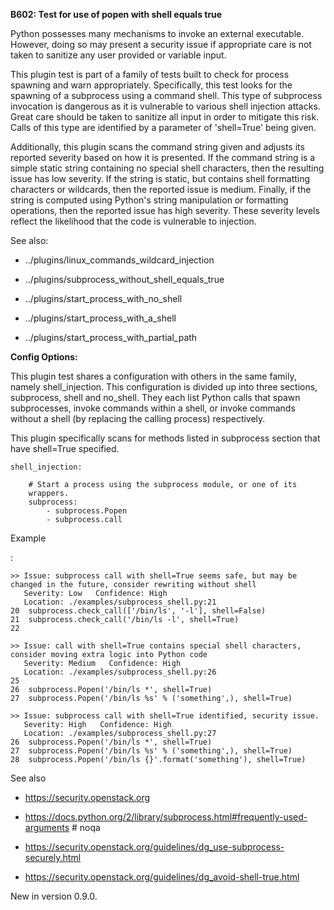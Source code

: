 **B602: Test for use of popen with shell equals true**

Python possesses many mechanisms to invoke an external executable. However,
doing so may present a security issue if appropriate care is not taken to
sanitize any user provided or variable input.

This plugin test is part of a family of tests built to check for process
spawning and warn appropriately. Specifically, this test looks for the
spawning of a subprocess using a command shell. This type of subprocess
invocation is dangerous as it is vulnerable to various shell injection
attacks. Great care should be taken to sanitize all input in order to
mitigate this risk. Calls of this type are identified by a parameter of
'shell=True' being given.

Additionally, this plugin scans the command string given and adjusts its
reported severity based on how it is presented. If the command string is a
simple static string containing no special shell characters, then the
resulting issue has low severity. If the string is static, but contains
shell formatting characters or wildcards, then the reported issue is
medium. Finally, if the string is computed using Python's string
manipulation or formatting operations, then the reported issue has high
severity. These severity levels reflect the likelihood that the code is
vulnerable to injection.

See also:

* ../plugins/linux_commands_wildcard_injection

* ../plugins/subprocess_without_shell_equals_true

* ../plugins/start_process_with_no_shell

* ../plugins/start_process_with_a_shell

* ../plugins/start_process_with_partial_path

**Config Options:**

This plugin test shares a configuration with others in the same family,
namely shell_injection. This configuration is divided up into three
sections, subprocess, shell and no_shell. They each list Python calls
that spawn subprocesses, invoke commands within a shell, or invoke commands
without a shell (by replacing the calling process) respectively.

This plugin specifically scans for methods listed in subprocess section
that have shell=True specified.  

```
shell_injection:

    # Start a process using the subprocess module, or one of its
    wrappers.
    subprocess:
        - subprocess.Popen
        - subprocess.call
```

Example

:   

```
>> Issue: subprocess call with shell=True seems safe, but may be
changed in the future, consider rewriting without shell
   Severity: Low   Confidence: High
   Location: ./examples/subprocess_shell.py:21
20  subprocess.check_call(['/bin/ls', '-l'], shell=False)
21  subprocess.check_call('/bin/ls -l', shell=True)
22

>> Issue: call with shell=True contains special shell characters,
consider moving extra logic into Python code
   Severity: Medium   Confidence: High
   Location: ./examples/subprocess_shell.py:26
25
26  subprocess.Popen('/bin/ls *', shell=True)
27  subprocess.Popen('/bin/ls %s' % ('something',), shell=True)

>> Issue: subprocess call with shell=True identified, security issue.
   Severity: High   Confidence: High
   Location: ./examples/subprocess_shell.py:27
26  subprocess.Popen('/bin/ls *', shell=True)
27  subprocess.Popen('/bin/ls %s' % ('something',), shell=True)
28  subprocess.Popen('/bin/ls {}'.format('something'), shell=True)
```

See also

* <https://security.openstack.org>

* <https://docs.python.org/2/library/subprocess.html#frequently-used-arguments> # noqa

* <https://security.openstack.org/guidelines/dg_use-subprocess-securely.html>

* <https://security.openstack.org/guidelines/dg_avoid-shell-true.html>

New in version 0.9.0.


